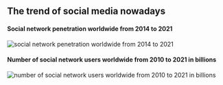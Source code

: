 ## The trend of social media nowadays
#### Social network penetration worldwide from 2014 to 2021
![social network penetration worldwide from 2014 to 2021](https://user-images.githubusercontent.com/43862422/47163687-61643d80-d2ab-11e8-9bb7-119e5e2e4d50.png)
#### Number of social network users worldwide from 2010 to 2021 in billions
![number of social network users worldwide from 2010 to 2021 in billions](https://user-images.githubusercontent.com/43862422/47163822-a6886f80-d2ab-11e8-91bb-e80047405fd9.png)